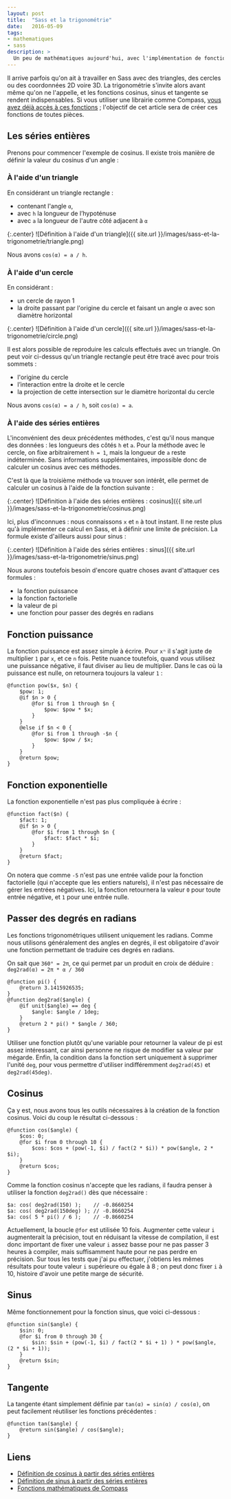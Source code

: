 ```yaml
---
layout: post
title:  "Sass et la trigonométrie"
date:   2016-05-09
tags:
- mathematiques
- sass
description: >
  Un peu de mathématiques aujourd'hui, avec l'implémentation de fonctions trigonométriques en Sass !
---
```


Il arrive parfois qu'on ait à travailler en Sass avec des triangles, des cercles ou des coordonnées 2D voire 3D. La trigonométrie s'invite alors avant même qu'on ne l'appelle, et les fonctions cosinus, sinus et tangente se rendent indispensables. Si vous utiliser une librairie comme Compass, [vous avez déjà accès à ces fonctions](https://compass-style.org/reference/compass/helpers/math/) ; l'objectif de cet article sera de créer ces fonctions de toutes pièces.

## Les séries entières

Prenons pour commencer l'exemple de cosinus. Il existe trois manière de définir la valeur du cosinus d'un angle :

### À l'aide d'un triangle

En considérant un triangle rectangle :

- contenant l'angle `α`,
- avec `h` la longueur de l’hypoténuse
- avec `a` la longueur de l'autre côté adjacent à `α`

{:.center}
![Définition à l'aide d'un triangle]({{ site.url }}/images/sass-et-la-trigonometrie/triangle.png)

Nous avons `cos(α) = a / h`.

### À l'aide d'un cercle

En considérant :

- un cercle de rayon 1
- la droite passant par l'origine du cercle et faisant un angle α avec son diamètre horizontal

{:.center}
![Définition à l'aide d'un cercle]({{ site.url }}/images/sass-et-la-trigonometrie/circle.png)

Il est alors possible de reproduire les calculs effectués avec un triangle. On peut voir ci-dessus qu'un triangle rectangle peut être tracé avec pour trois sommets :

- l'origine du cercle
- l’interaction entre la droite et le cercle
- la projection de cette intersection sur le diamètre horizontal du cercle

Nous avons `cos(α) = a / h`, soit `cos(α) = a`.

### À l'aide des séries entières

L'inconvénient des deux précédentes méthodes, c'est qu'il nous manque des données : les longueurs des côtés `h` et `a`. Pour la méthode avec le cercle, on fixe arbitrairement `h = 1`, mais la longueur de `a` reste indéterminée. Sans informations supplémentaires, impossible donc de calculer un cosinus avec ces méthodes.

C'est là que la troisième méthode va trouver son intérêt, elle permet de calculer un cosinus à l'aide de la fonction suivante :

{:.center}
![Définition à l'aide des séries entières : cosinus]({{ site.url }}/images/sass-et-la-trigonometrie/cosinus.png)

Ici, plus d'inconnues : nous connaissons `x` et `n` à tout instant. Il ne reste plus qu'à implémenter ce calcul en Sass, et à définir une limite de précision. La formule existe d'ailleurs aussi pour sinus :

{:.center}
![Définition à l'aide des séries entières : sinus]({{ site.url }}/images/sass-et-la-trigonometrie/sinus.png)

Nous aurons toutefois besoin d'encore quatre choses avant d'attaquer ces formules :

- la fonction puissance
- la fonction factorielle
- la valeur de pi
- une fonction pour passer des degrés en radians

## Fonction puissance

La fonction puissance est assez simple à écrire. Pour `xⁿ` il s'agit juste de multiplier `1` par `x`, et ce `n` fois.
Petite nuance toutefois, quand vous utilisez une puissance négative, il faut diviser au lieu de multiplier. Dans le cas où la puissance est nulle, on retournera toujours la valeur `1` :

    @function pow($x, $n) {
        $pow: 1;
        @if $n > 0 {
            @for $i from 1 through $n {
                $pow: $pow * $x;
            }
        }
        @else if $n < 0 {
            @for $i from 1 through -$n {
                $pow: $pow / $x;
            }
        }
        @return $pow;
    }

## Fonction exponentielle

La fonction exponentielle n'est pas plus compliquée à écrire :

    @function fact($n) {
        $fact: 1;
        @if $n > 0 {
            @for $i from 1 through $n {
                $fact: $fact * $i;
            }
        }
        @return $fact;
    }

On notera que comme `-5` n'est pas une entrée valide pour la fonction factorielle (qui n'accepte que les entiers naturels), il n'est pas nécessaire de gérer les entrées négatives. Ici, la fonction retournera la valeur `0` pour toute entrée négative, et `1` pour une entrée nulle.

## Passer des degrés en radians

Les fonctions trigonométriques utilisent uniquement les radians. Comme nous utilisons généralement des angles en degrés, il est obligatoire d'avoir une fonction permettant de traduire ces degrés en radians.

On sait que `360° = 2π`, ce qui permet par un produit en croix de déduire :
`deg2rad(α) = 2π * α / 360`

    @function pi() {
        @return 3.1415926535;
    }
    @function deg2rad($angle) {
        @if unit($angle) == deg {
            $angle: $angle / 1deg;
        }
        @return 2 * pi() * $angle / 360;
    }

Utiliser une fonction plutôt qu'une variable pour retourner la valeur de pi est assez intéressant, car ainsi personne ne risque de modifier sa valeur par mégarde. Enfin, la condition dans la fonction sert uniquement à supprimer l'unité `deg`, pour vous permettre d'utiliser indifféremment `deg2rad(45)` et `deg2rad(45deg)`.

## Cosinus

Ça y est, nous avons tous les outils nécessaires à la création de la fonction cosinus. Voici du coup le résultat ci-dessous :

    @function cos($angle) {
        $cos: 0;
        @for $i from 0 through 10 {
            $cos: $cos + (pow(-1, $i) / fact(2 * $i)) * pow($angle, 2 * $i);
        }
        @return $cos;
    }

Comme la fonction cosinus n'accepte que les radians, il faudra penser à utiliser la fonction `deg2rad()` dès que nécessaire :

    $a: cos( deg2rad(150) );    // -0.8660254
    $a: cos( deg2rad(150deg) ); // -0.8660254
    $a: cos( 5 * pi() / 6 );    // -0.8660254

Actuellement, la boucle `@for` est utilisée 10 fois. Augmenter cette valeur `i` augmenterait la précision, tout en réduisant la vitesse de compilation, il est donc important de fixer une valeur `i` assez basse pour ne pas passer 3 heures à compiler, mais suffisamment haute pour ne pas perdre en précision. Sur tous les tests que j'ai pu effectuer, j'obtiens les mêmes résultats pour toute valeur `i` supérieure ou égale à 8 ; on peut donc fixer `i` à 10, histoire d'avoir une petite marge de sécurité.

## Sinus

Même fonctionnement pour la fonction sinus, que voici ci-dessous :

    @function sin($angle) {
        $sin: 0;
        @for $i from 0 through 30 {
            $sin: $sin + (pow(-1, $i) / fact(2 * $i + 1) ) * pow($angle, (2 * $i + 1));
        }
        @return $sin;
    }

## Tangente

La tangente étant simplement définie par `tan(α) = sin(α) / cos(α)`, on peut facilement réutiliser les fonctions précédentes :

    @function tan($angle) {
        @return sin($angle) / cos($angle);
    }

## Liens

- [Définition de cosinus à partir des séries entières](https://fr.wikipedia.org/wiki/Cosinus#D.C3.A9finitions_.C3.A0_partir_des_s.C3.A9ries_enti.C3.A8res)
- [Définition de sinus à partir des séries entières](https://fr.wikipedia.org/wiki/Sinus_(math%C3%A9matiques)#D.C3.A9finitions_.C3.A0_partir_des_s.C3.A9ries_enti.C3.A8res)
- [Fonctions mathématiques de Compass](https://compass-style.org/reference/compass/helpers/math/)